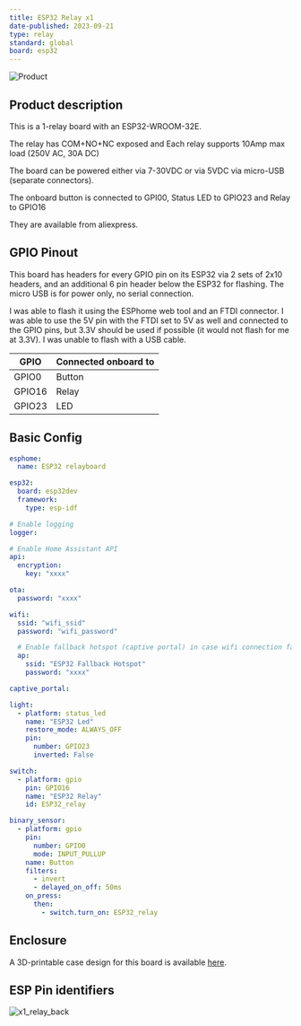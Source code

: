 ```yaml
---
title: ESP32 Relay x1
date-published: 2023-09-21
type: relay
standard: global
board: esp32
---
```


![Product](image.jpg "Product Image")

## Product description

This is a 1-relay board with an ESP32-WROOM-32E.

The relay has COM+NO+NC exposed and Each relay supports 10Amp max load (250V AC, 30A DC)

The board can be powered either via 7-30VDC or via 5VDC via micro-USB (separate connectors).

The onboard button is connected to GPI00, Status LED to GPIO23 and Relay to GPIO16

They are available from aliexpress.

## GPIO Pinout

This board has headers for every GPIO pin on its ESP32 via 2 sets of 2x10 headers, and an additional 6 pin header below the ESP32 for flashing. The micro USB is for power only, no serial connection.

I was able to flash it using the ESPhome web tool and an FTDI connector. I was able to use the 5V pin with the FTDI set to 5V as well and connected to the GPIO pins, but 3.3V should be used if possible (it would not flash for me at 3.3V). I was unable to flash with a USB cable.

| GPIO  | Connected onboard to
| ----- | --------------------- |
| GPIO0  | Button               |
| GPIO16 | Relay                |
| GPIO23 | LED                  |

## Basic Config

```yaml
esphome:
  name: ESP32 relayboard

esp32:
  board: esp32dev
  framework:
    type: esp-idf

# Enable logging
logger:

# Enable Home Assistant API
api:
  encryption:
    key: "xxxx"

ota:
  password: "xxxx"

wifi:
  ssid: "wifi_ssid"
  password: "wifi_password"

  # Enable fallback hotspot (captive portal) in case wifi connection fails
  ap:
    ssid: "ESP32 Fallback Hotspot"
    password: "xxxx"

captive_portal:

light:
  - platform: status_led
    name: "ESP32 Led"
    restore_mode: ALWAYS_OFF
    pin:
      number: GPIO23
      inverted: False

switch:
  - platform: gpio
    pin: GPIO16
    name: "ESP32 Relay"
    id: ESP32_relay

binary_sensor:
  - platform: gpio
    pin:
      number: GPIO0
      mode: INPUT_PULLUP
    name: Button
    filters:
      - invert
      - delayed_on_off: 50ms
    on_press:
      then:
        - switch.turn_on: ESP32_relay
```

## Enclosure

A 3D-printable case design for this board is available [here](https://github.com/clydebarrow/3dmodels/tree/main/ESP32%20Relay%20x1).

## ESP Pin identifiers

![x1_relay_back](https://github.com/user-attachments/assets/82c8903a-31c4-4ce0-8380-16da06104efc)
